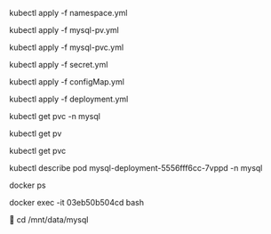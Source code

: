 kubectl apply -f namespace.yml

kubectl apply -f mysql-pv.yml

kubectl apply -f mysql-pvc.yml

kubectl apply -f secret.yml

kubectl apply -f configMap.yml

kubectl apply -f deployment.yml

kubectl get pvc -n mysql

kubectl get pv

 kubectl get pvc

kubectl describe pod mysql-deployment-5556fff6cc-7vppd  -n mysql

docker ps

docker exec -it 03eb50b504cd bash

	cd /mnt/data/mysql
